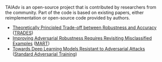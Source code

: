 TAIAdv is an open-source project that is contributed by researchers from the community. Part of the code is based on existing papers, either reimplementation or open-source code provided by authors.


- [Theoretically Principled Trade-off between Robustness and Accuracy](https://arxiv.org/abs/1901.08573) ([TRADES](https://github.com/yaodongyu/TRADES))
- [Improving Adversarial Robustness Requires Revisiting Misclassified Examples](https://openreview.net/forum?id=rklOg6EFwS) ([MART](https://github.com/YisenWang/MART))
- [Towards Deep Learning Models Resistant to Adversarial Attacks](https://arxiv.org/abs/1706.06083) ([Standard Adversarial Training](https://github.com/MadryLab/cifar10_challenge))
